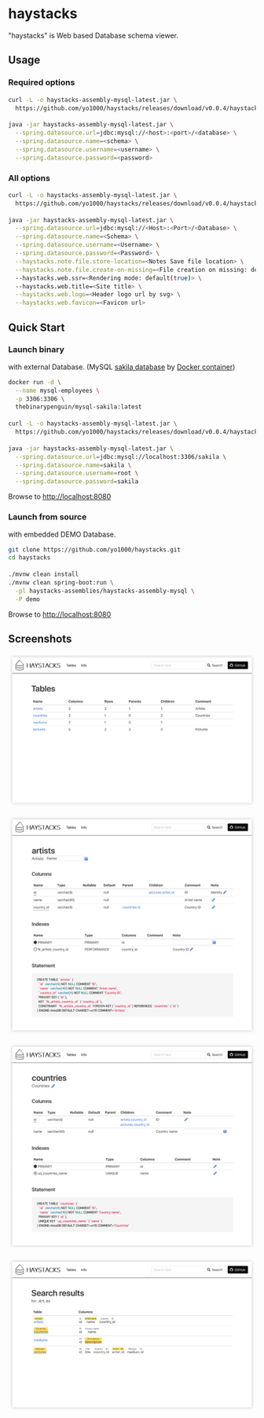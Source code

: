 # haystacks
"haystacks" is Web based Database schema viewer.


## Usage


### Required options
```bash
curl -L -o haystacks-assembly-mysql-latest.jar \
  https://github.com/yo1000/haystacks/releases/download/v0.0.4/haystacks-assembly-mysql-0.0.4.jar

java -jar haystacks-assembly-mysql-latest.jar \
  --spring.datasource.url=jdbc:mysql://<host>:<port>/<database> \
  --spring.datasource.name=<schema> \
  --spring.datasource.username=<username> \
  --spring.datasource.password=<password>
```


### All options
```bash
curl -L -o haystacks-assembly-mysql-latest.jar \
  https://github.com/yo1000/haystacks/releases/download/v0.0.4/haystacks-assembly-mysql-0.0.4.jar

java -jar haystacks-assembly-mysql-latest.jar \
  --spring.datasource.url=jdbc:mysql://<Host>:<Port>/<Database> \
  --spring.datasource.name=<Schema> \
  --spring.datasource.username=<Username> \
  --spring.datasource.password=<Password> \
  --haystacks.note.file.store-location=<Notes Save file location> \
  --haystacks.note.file.create-on-missing=<File creation on missing: default(true)> \
  --haystacks.web.ssr=<Rendering mode: default(true)> \
  --haystacks.web.title=<Site title> \
  --haystacks.web.logo=<Header logo url by svg> \
  --haystacks.web.favicon=<Favicon url>
```


## Quick Start


### Launch binary
with external Database. (MySQL [sakila database](https://dev.mysql.com/doc/sakila/en/) by [Docker container](https://hub.docker.com/r/thebinarypenguin/mysql-sakila/))

```bash
docker run -d \
  --name mysql-employees \
  -p 3306:3306 \
  thebinarypenguin/mysql-sakila:latest

curl -L -o haystacks-assembly-mysql-latest.jar \
  https://github.com/yo1000/haystacks/releases/download/v0.0.4/haystacks-assembly-mysql-0.0.4.jar

java -jar haystacks-assembly-mysql-latest.jar \
  --spring.datasource.url=jdbc:mysql://localhost:3306/sakila \
  --spring.datasource.name=sakila \
  --spring.datasource.username=root \
  --spring.datasource.password=sakila
```

Browse to [http://localhost:8080](http://localhost:8080)


### Launch from source
with embedded DEMO Database.

```bash
git clone https://github.com/yo1000/haystacks.git
cd haystacks

./mvnw clean install
./mvnw clean spring-boot:run \
  -pl haystacks-assemblies/haystacks-assembly-mysql \
  -P demo
```

Browse to [http://localhost:8080](http://localhost:8080)


## Screenshots
![Screenshot1](docs/screenshots/haystacks-screenshot1.png?raw=true)

![Screenshot2](docs/screenshots/haystacks-screenshot2.png?raw=true)

![Screenshot3](docs/screenshots/haystacks-screenshot3.png?raw=true)

![Screenshot4](docs/screenshots/haystacks-screenshot4.png?raw=true)
